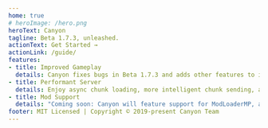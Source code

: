 ```yaml
---
home: true
# heroImage: /hero.png
heroText: Canyon
tagline: Beta 1.7.3, unleashed.
actionText: Get Started →
actionLink: /guide/
features:
- title: Improved Gameplay
  details: Canyon fixes bugs in Beta 1.7.3 and adds other features to improve gameplay.
- title: Performant Server
  details: Enjoy async chunk loading, more intelligent chunk sending, and an improved network stack that will make your server feel snappy.
- title: Mod Support
  details: "Coming soon: Canyon will feature support for ModLoaderMP, allowing you to mod the server as needed."
footer: MIT Licensed | Copyright © 2019-present Canyon Team
---
```

